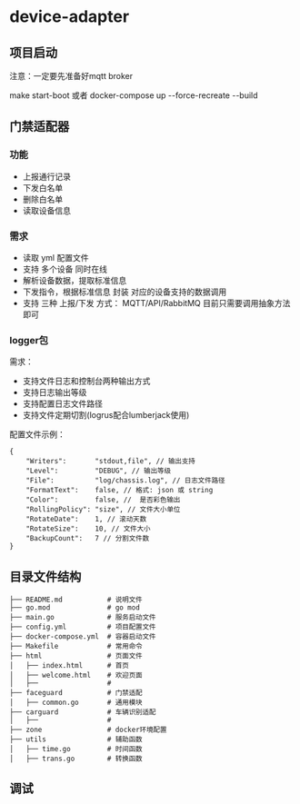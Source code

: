 # device-adapter

## 项目启动

注意：一定要先准备好mqtt broker

make start-boot
或者
docker-compose up --force-recreate --build 

## 门禁适配器

### 功能

- 上报通行记录
- 下发白名单
- 删除白名单
- 读取设备信息

### 需求

- 读取 yml 配置文件
- 支持 多个设备 同时在线
- 解析设备数据，提取标准信息
- 下发指令，根据标准信息 封装 对应的设备支持的数据调用
- 支持 三种 上报/下发 方式： MQTT/API/RabbitMQ 目前只需要调用抽象方法即可


### logger包

需求：
- 支持文件日志和控制台两种输出方式
- 支持日志输出等级
- 支持配置日志文件路径
- 支持文件定期切割(logrus配合lumberjack使用)

配置文件示例：
```
{
    "Writers":       "stdout,file", // 输出支持
    "Level":         "DEBUG", // 输出等级
    "File":          "log/chassis.log", // 日志文件路径
    "FormatText":    false, // 格式: json 或 string
    "Color":         false, //  是否彩色输出
    "RollingPolicy": "size", // 文件大小单位
    "RotateDate":    1, // 滚动天数
    "RotateSize":    10, // 文件大小
    "BackupCount":   7 // 分割文件数
}
```



## 目录文件结构

```
├── README.md           # 说明文件
├── go.mod              # go mod
├── main.go             # 服务启动文件
├── config.yml          # 项目配置文件
├── docker-compose.yml  # 容器启动文件
├── Makefile            # 常用命令
├── html                # 页面文件
│   ├── index.html      # 首页
│   ├── welcome.html    # 欢迎页面
│   ├──                 # 
├── faceguard           # 门禁适配
│   ├── common.go       # 通用模块
├── carguard            # 车辆识别适配
│   ├──                 # 
├── zone                # docker环境配置
├── utils               # 辅助函数
│   ├── time.go         # 时间函数
│   ├── trans.go        # 转换函数

```

## 调试
